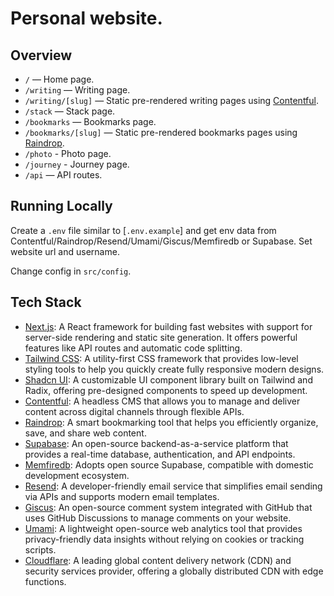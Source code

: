 # Personal website.

## Overview

- `/` — Home page.
- `/writing` — Writing page.
- `/writing/[slug]` — Static pre-rendered writing pages using [Contentful](https://www.contentful.com).
- `/stack` — Stack page.
- `/bookmarks` — Bookmarks page.
- `/bookmarks/[slug]` — Static pre-rendered bookmarks pages using [Raindrop](https://raindrop.io/).
- `/photo` - Photo page.
- `/journey` - Journey page.
- `/api` — API routes.

## Running Locally

Create a `.env` file similar to [`.env.example`] and get env data from Contentful/Raindrop/Resend/Umami/Giscus/Memfiredb or Supabase. Set website url and username.

Change config in `src/config`.

## Tech Stack

- [Next.js](https://nextjs.org): A React framework for building fast websites with support for server-side rendering and static site generation. It offers powerful features like API routes and automatic code splitting.
- [Tailwind CSS](https://tailwindcss.com): A utility-first CSS framework that provides low-level styling tools to help you quickly create fully responsive modern designs.
- [Shadcn UI](https://ui.shadcn.com): A customizable UI component library built on Tailwind and Radix, offering pre-designed components to speed up development.
- [Contentful](https://www.contentful.com): A headless CMS that allows you to manage and deliver content across digital channels through flexible APIs.
- [Raindrop](https://raindrop.io): A smart bookmarking tool that helps you efficiently organize, save, and share web content.
- [Supabase](https://supabase.com): An open-source backend-as-a-service platform that provides a real-time database, authentication, and API endpoints.
- [Memfiredb](https://memfiredb.com): Adopts open source Supabase, compatible with domestic development ecosystem.
- [Resend](https://resend.com): A developer-friendly email service that simplifies email sending via APIs and supports modern email templates.
- [Giscus](https://giscus.app): An open-source comment system integrated with GitHub that uses GitHub Discussions to manage comments on your website.
- [Umami](https://umami.is): A lightweight open-source web analytics tool that provides privacy-friendly data insights without relying on cookies or tracking scripts.
- [Cloudflare](https://cloudflare.com): A leading global content delivery network (CDN) and security services provider, offering a globally distributed CDN with edge functions.
